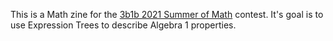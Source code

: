 This is a Math zine for the [3b1b 2021 Summer of Math](https://www.3blue1brown.com/blog/some1) contest.
It's goal is to use Expression Trees to describe Algebra 1 properties.
